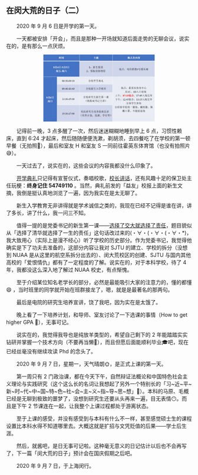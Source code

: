 ## 在闵大荒的日子（二）

&emsp;&emsp;2020 年 9 月 6 日是开学的第一天。

&emsp;&emsp;一天都被安排「开会」，而且是那种一开场就知道后面走势的无聊会议，说实在的，是有那么一点厌烦。

<img src="../../resource/BeginningAtSjtu.jpg" width="60%" style="display: block; margin: auto;"/>

&emsp;&emsp;记得前一晚，3 点多醒了一次，然后迷迷糊糊地睡到早上 6 点，习惯性赖床，直到 6:24 才起床，然后随随便便洗漱，剃胡须，去四餐吃了在学校的第一顿早餐（无拍照📸），最后和室友 H 和室友 S 一同前往霍英东体育馆（也没有拍照片😅）。

&emsp;&emsp;一天过去了，说实在的，这些会议的内容我都没什么印象了。

&emsp;&emsp;[开学典礼](https://mp.weixin.qq.com/s?__biz=MjM5MDIyMDQyMA==&mid=2650669008&idx=1&sn=f38a24468ed62992e45a95887bf485cd&chksm=be41763b8936ff2d1f96af403da4412a49a0d7ae0101a18b9be6125ab714344ecf8b0a4ba8ff&scene=126&sessionid=1599405493&key=5024aebfdb310a340730917e27294803aa054f876ccae9be0c6d2df828411445938e0201bebeca3f67386d45e715a8b512890c7fbede520f27036e6b93692b5bc902260a3a24c8c062d87490490f61059685bf040201804a729108c703ea34f5fc66cf8cc90358579824894c6b558c3379ff7bfd3f68ac4be443f07d48580bca&ascene=1&uin=MTY2ODQ5MTU4Mw%3D%3D&devicetype=Windows+10+x64&version=62090529&lang=zh_CN&exportkey=A48HwpQdVv5grT2IRAhplAQ%3D&pass_ticket=ANSDrm29NLFvLWDxL42VyKMcHogWuSjBaFq%2Bo2W1zSGQ60sT0poLN8hfD%2FaIpSgR&wx_header=0)只记得有宣誓仪式，奏唱校歌，[校长讲话](https://mp.weixin.qq.com/s?__biz=MzUxODE2OTM4MQ==&mid=2247488786&idx=2&sn=16a25eaaa7621e2af86198c8ccca6ec8&chksm=f98da358cefa2a4e68c5eb779913d33e0b7b0cf8ad66cadb010c98a7e2a1afd056bfdffea694&scene=126&sessionid=1599405917&key=f574234d23a6155862afee0fcf7f3b32453f59ae8e21e821165432ecc549c2185079223a877a44a2e2f9aa84626ce6727fc0742a97d1f5f828e7e10a5a4251afdae7e380ae437b5f926a279e34dbaf9d3ecb0ce950a5d5cd60083e96446f13b27c8ec120f04ea4e08ad99d32d847e900bee46b9980e13193324aa30504216b69&ascene=1&uin=MTY2ODQ5MTU4Mw%3D%3D&devicetype=Windows+10+x64&version=62090529&lang=zh_CN&exportkey=A4z8W5LEPOhwlnaH%2FAMY7W4%3D&pass_ticket=ANSDrm29NLFvLWDxL42VyKMcHogWuSjBaFq%2Bo2W1zSGQ60sT0poLN8hfD%2FaIpSgR&wx_header=0)，还有风趣十足的保卫处主任玩梗：**终身记住 54749110** 。当然，典礼前发的「益友」校报上面的新生文摘，我倒是挺认真地浏览了一遍，因为我实在是太无聊了。

&emsp;&emsp;新生入学教育无非讲得就是学术诚信之类的，我现在已经不记得是谁在讲，讲了多长，讲了什么，我一问三不知。

&emsp;&emsp;值得一提的是党委书记的新生第一课——[选择了交大就选择了责任](https://mp.weixin.qq.com/s?__biz=MjM5MDIyMDQyMA==&mid=2650669050&idx=1&sn=0a7caa05985d96b88f57175e7f1302d3&chksm=be4176118936ff07203f880eb52c1bb4c0c8f38852f25c558ebf529c1bf30b2e8ec7602feabb&scene=126&sessionid=1599483039&key=e0a4d01c3985cc28aa9686564abf5ed598ff67b2c729ac182dcea183857662c561095da81c41995465bf92f6c094bb9b9b089dce1e1f3868726e6100793af14548f2515b257be30df96f5d2b1997eab3c390b99eee22fb89377218d2ef65bb08c22daa94ef303f231a070c254eaaa8ed5bc969650437ff3aaed3718a3b8fbe41&ascene=1&uin=MTY2ODQ5MTU4Mw%3D%3D&devicetype=Windows+10+x64&version=62090529&lang=zh_CN&exportkey=A5tvt5K%2FAAa%2FNbojHANLqQE%3D&pass_ticket=OLcFM6FdxGgT27IhSIva8kPAUWK49IdlYHHzEawU4zaYVnUsK6I3gdwoMM7X2rJk&wx_header=0)，题目貌似从「选择了清华就选择了一生的责任」这句话改过来的(・∀・(・∀・(・∀・*)，我大致用心（实际上是漫不经心）听了学校的历史部分。作为党委书记，我觉得他确实是下了功夫去准备的，这部分内容让我对 SJTU 的建立、学校的拆分（没想到 NUAA 是从这里的航空系拆分出去的）、闵大荒校区的创建、SJTU 与国内其他高校的「爱恨情仇」都有了一定程度的了解。说实在的，对于本科学校，待了 4 年，我都没这么深入地了解过 NUAA 校史，有点惭愧。

&emsp;&emsp;至于介绍某位知名老学长的部分，必然是最能吸引大家的注意力的，懂的都懂 😄 ，当时班里的同学就开始在班群接龙了，嗯，就是是最著名的那两句。

&emsp;&emsp;最后是电院的研究生培养宣讲，饶了我吧，因为实在是太饿了。

&emsp;&emsp;晚上看了一下培养计划，和导师、室友讨论了一下选课的事情（How to get higher GPA 🐶），无事可记。

&emsp;&emsp;说实在的，我觉得我导也是纯放羊类型的，希望自己剩下的 2 年能踏踏实实钻研并掌握一个技术方向（不要再当懒🐶），而且但愿后面能顺利毕业🎓吧，现在已经丝毫没有继续攻读 Phd 的念头了。

&emsp;&emsp;2020 年 9 月 7 日，星期一，天气晴朗🌞，是正式上课的第一天。

&emsp;&emsp;第一周只有 2 门政治课，都在今天下午，自然辩证法概论和中国特色社会主义理论与实践研究（这个这么长的名词让我想起了另外一个特别长的「习~近~平~新~时~代~中~国~特~色~社~会~主~义~指~导~思~想」🤣）。本科的马原、毛概已经是无聊到极致的噩梦了，没想到研究生还要从头再来一遍，目无表情😶。而且是下午 2 节课连在一起，让我整个上课过程都处于游离状态。

&emsp;&emsp;至于上课的感受，并没有感受到与本科有什么不一样，甚至感觉硕士生的课程设置比本科水得不知道哪里去。大概这就是扩招与文凭贬值的后果——学士后生涯。

&emsp;&emsp;然后，就酱吧，是日无事可记啦。这种毫无意义的日记估计以后也不会再写了，下一篇「闵大荒的日子」预计会在国庆假期之后吧。

&emsp;&emsp;2020 年 9 月 7 日，于上海闵行。